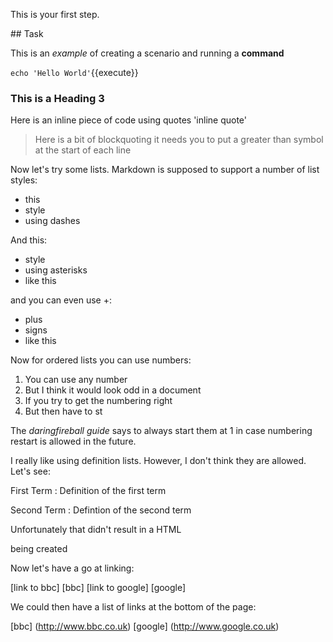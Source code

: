 This is your first step.

## Task

This is an _example_ of creating a scenario and running a **command**

`echo 'Hello World'`{{execute}}

### This is a Heading 3

Here is an inline piece of code using quotes 'inline quote'

> Here is a bit of blockquoting
> it needs you to put a greater than symbol at the start of
> each line

Now let's try some lists.  Markdown is supposed to support a number of list styles:

- this
- style
- using dashes

And this:
* style
* using asterisks
* like this

and you can even use +:
+ plus
+ signs
+ like this

Now for ordered lists you can use numbers:

1. You can use any number
1. But I think it would look odd in a document
1. If you try to get the numbering right
1. But then have to st

The _daringfireball guide_ says to always start them at 1 in case numbering restart is allowed in the future.

I really like using definition lists. However, I don't think they are allowed.  Let's see:

First Term
: Definition of the first term

Second Term
: Defintion of the second term

Unfortunately that didn't result in a HTML <dl> being created

Now let's have a go at linking:

[link to bbc] [bbc]
[link to google] [google]


We could then have a list of links at the bottom of the page:

[bbc] (http://www.bbc.co.uk)
[google] (http://www.google.co.uk)